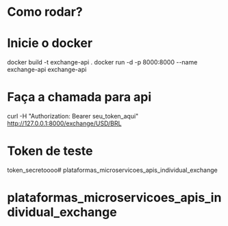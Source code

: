 # Como rodar?

# Inicie o docker
docker build -t exchange-api .
docker run -d -p 8000:8000 --name exchange-api exchange-api

# Faça a chamada para api
curl -H "Authorization: Bearer seu_token_aqui" http://127.0.0.1:8000/exchange/USD/BRL

# Token de teste

token_secretoooo# plataformas_microservicoes_apis_individual_exchange
# plataformas_microservicoes_apis_individual_exchange
